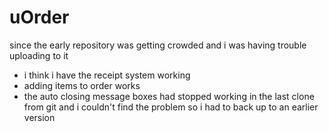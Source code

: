 # uOrder
since the early repository was getting crowded and i was having trouble uploading to it

 - i think i have the receipt system working
 - adding items to order works
 - the auto closing message boxes had stopped working in the last clone from git and i couldn't find the problem so i had to back up to an earlier version
 
